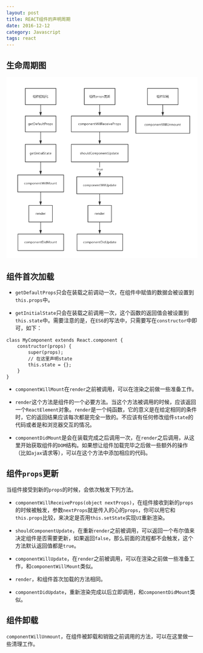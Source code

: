 ```yaml
---
layout: post
title: REACT组件的声明周期
date: 2016-12-12
category: Javascript
tags: react
---
```

## 生命周期图

![图片](/img/react-life-circle.png)

## 组件首次加载

- `getDefaultProps`只会在装载之前调动一次，在组件中赋值的数据会被设置到`this.props`中。

- `getInitialState`只会在装载之前调用一次，这个函数的返回值会被设置到`this.state`中。需要注意的是，在`ES6`的写法中，只需要写在`constructor`中即可，如下：

```
class MyComponent extends React.component {
    constructor(props) {
        super(props);
        // 在这里声明state
        this.state = {};
    }
}
```

- `componentWillMount`在`render`之前被调用，可以在渲染之前做一些准备工作。

- `render`这个方法是组件的一个必要方法。当这个方法被调用的时候，应该返回一个`ReactElement`对象。`render`是一个纯函数，它的意义是在给定相同的条件时，它的返回结果应该每次都是完全一致的。不应该有任何修改组件`state`的代码或者是和浏览器交互的情况。

- `componentDidMount`是会在装载完成之后调用一次，在`render`之后调用，从这里开始获取组件的`DOM`结构。如果想让组件加载完毕之后做一些额外的操作（比如`ajax`请求等），可以在这个方法中添加相应的代码。

## 组件`props`更新

当组件接受到新的`props`的时候，会依次触发下列方法。

- `componentWillReceiveProps(object nextProps)`，在组件接收到新的`props`的时候被触发，参数`nextProps`就是传入的心的`props`，你可以用它和`this.props`比较，来决定是否用`this.setState`实现`UI`重新渲染。

- `shouldComponentUpdate`，在重新`render`之前被调用，可以返回一个布尔值来决定组件是否需要更新，如果返回`false`，那么前面的流程都不会触发，这个方法默认返回值都是`true`。

- `componentWillUpdate`，在`render`之前被调用，可以在渲染之前做一些准备工作，和`componentWillMount`类似。

- `render`，和组件首次加载的方法相同。

- `componentDidUpdate`，重新渲染完成以后立即调用，和`componentDidMount`类似。

## 组件卸载

`componentWillUnmount`，在组件被卸载和销毁之前调用的方法，可以在这里做一些清理工作。

